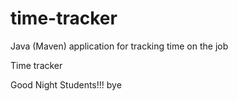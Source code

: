 # time-tracker
Java (Maven) application for tracking time on the job

Time tracker

Good Night Students!!! bye
